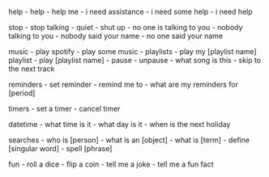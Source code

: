 

help
	- help
	- help me
	- i need assistance
	- i need some help
	- i need help

stop
	- stop talking
	- quiet
	- shut up
	- no one is talking to you
	- nobody talking to you
	- nobody said your name
	- no one said your name

music
	- play spotify
	- play some music
	- playlists
		- play my [playlist name] playlist
		- play [playlist name]
	- pause
	- unpause
	- what song is this
	- skip to the next track

reminders
	- set reminder
	- remind me to
	- what are my reminders for [period]

timers
	- set a timer
	- cancel timer

datetime
	- what time is it
	- what day is it
	- when is the next holiday
	
searches
	- who is [person]
	- what is an [object]
	- what is [term]
	- define [singular word]
	- spell [phrase]

fun
	- roll a dice
	- flip a coin
	- tell me a joke
	- tell me a fun fact 